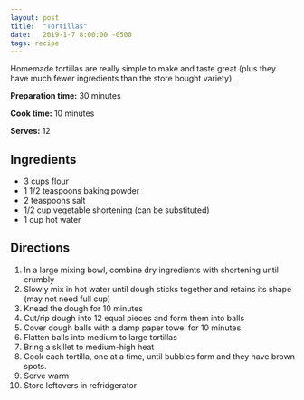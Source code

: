 ```yaml
---
layout: post
title:  "Tortillas"
date:   2019-1-7 8:00:00 -0500
tags: recipe
---
```


Homemade tortillas are really simple to make and taste great (plus they have much fewer ingredients than the store bought variety).

**Preparation time:** 30 minutes

**Cook time:** 10 minutes

**Serves:** 12

## Ingredients
- 3 cups flour
- 1 1/2 teaspoons baking powder
- 2 teaspoons salt
- 1/2 cup vegetable shortening (can be substituted)
- 1 cup hot water

## Directions
1. In a large mixing bowl, combine dry ingredients with shortening until crumbly
2. Slowly mix in hot water until dough sticks together and retains its shape (may not need full cup)
3. Knead the dough for 10 minutes
4. Cut/rip dough into 12 equal pieces and form them into balls
5. Cover dough balls with a damp paper towel for 10 minutes
6. Flatten balls into medium to large tortillas
7. Bring a skillet to medium-high heat
8. Cook each tortilla, one at a time, until bubbles form and they have brown spots.
9. Serve warm
10. Store leftovers in refridgerator